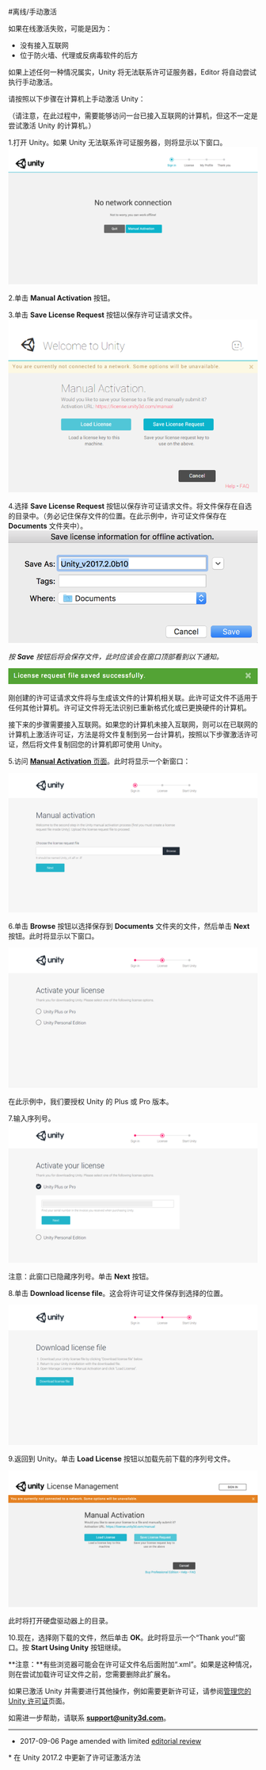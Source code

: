 #离线/手动激活

如果在线激活失败，可能是因为：
 
- 没有接入互联网
- 位于防火墙、代理或反病毒软件的后方

如果上述任何一种情况属实，Unity 将无法联系许可证服务器，Editor 将自动尝试执行手动激活。

请按照以下步骤在计算机上手动激活 Unity：

（请注意，在此过程中，需要能够访问一台已接入互联网的计算机，但这不一定是尝试激活 Unity 的计算机。）

1.打开 Unity。如果 Unity 无法联系许可证服务器，则将显示以下窗口。
![](../uploads/Main/communicationProblem.png)

2.单击 __Manual Activation__ 按钮。

3.单击 __Save License Request__ 按钮以保存许可证请求文件。
![](../uploads/Main/wouldYouLikeToSave.png)

4.选择 __Save License Request__ 按钮以保存许可证请求文件。将文件保存在自选的目录中。（务必记住保存文件的位置。在此示例中，许可证文件保存在 __Documents__ 文件夹中）。
![](../uploads/Main/saveLicenseFile.png)

*按 __Save__ 按钮后将会保存文件，此时应该会在窗口顶部看到以下通知。*

![](../uploads/Main/licenseSaved.png) 

刚创建的许可证请求文件将与生成该文件的计算机相关联。此许可证文件不适用于任何其他计算机。许可证文件将无法识别已重新格式化或已更换硬件的计算机。

接下来的步骤需要接入互联网。如果您的计算机未接入互联网，则可以在已联网的计算机上激活许可证，方法是将文件复制到另一台计算机，按照以下步骤激活许可证，然后将文件复制回您的计算机即可使用 Unity。

5.访问 [__Manual Activation__ 页面](https://license.unity3d.com/)。此时将显示一个新窗口：

![](../uploads/Main/manualactivationwindow.png) 


6.单击 __Browse__ 按钮以选择保存到 __Documents__ 文件夹的文件，然后单击 __Next__ 按钮。此时将显示以下窗口。

![](../uploads/Main/activateyourlicense.png) 


在此示例中，我们要授权 Unity 的 Plus 或 Pro 版本。

7.输入序列号。
![](../uploads/Main/manualActivation.png)

注意：此窗口已隐藏序列号。单击 __Next__ 按钮。


8.单击 __Download license file__。这会将许可证文件保存到选择的位置。

![](../uploads/Main/youAreAlmostDone.png) 

9.返回到 Unity。单击 __Load License__ 按钮以加载先前下载的序列号文件。

![](../uploads/Main/loadLicense.png) 

此时将打开硬盘驱动器上的目录。

10.现在，选择刚下载的文件，然后单击 __OK__。此时将显示一个“Thank you!”窗口。按 __Start Using Unity__ 按钮继续。

**注意：**有些浏览器可能会在许可证文件名后面附加“.xml”。如果是这种情况，则在尝试加载许可证文件之前，您需要删除此扩展名。


如果已激活 Unity 并需要进行其他操作，例如需要更新许可证，请参阅[管理您的 Unity 许可证](ManagingYourUnityLicense.html)页面。


如需进一步帮助，请联系 **support@unity3d.com**。

---

* <span class="page-edit">2017-09-06  Page amended with limited [editorial review](DocumentationEditorialReview.html)
</span>
* <span class="page-history">在 Unity 2017.2 中更新了许可证激活方法</span>
